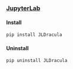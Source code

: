 ### [JupyterLab](https://jupyter.org/)

#### Install
```bash
pip install JLDracula
```

#### Uninstall

```bash
pip uninstall JLDracula
```

